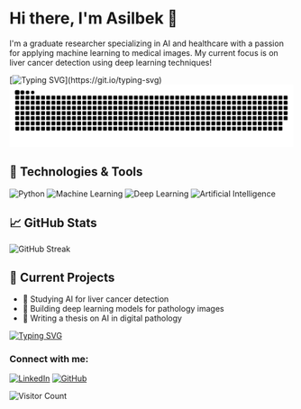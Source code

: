 # Hi there, I'm Asilbek 👋
I'm a graduate researcher specializing in AI and healthcare with a passion for applying machine learning to medical images. My current focus is on liver cancer detection using deep learning techniques!

 
[![Typing SVG](https://readme-typing-svg.herokuapp.com?color=%2336BCF7&lines=Welcome+to+my+GitHub!)](https://git.io/typing-svg)
![snake gif](https://github.com/asil07/asil07/blob/main/.github/workflows/github-contribution-grid-snake.svg)
## 🔧 Technologies & Tools
![Python](https://img.shields.io/badge/Python-3776AB?style=for-the-badge&logo=python&logoColor=white)
![Machine Learning](https://img.shields.io/badge/Machine%20Learning-brightgreen?style=for-the-badge&logo=TensorFlow&logoColor=white)
![Deep Learning](https://img.shields.io/badge/Deep%20Learning-%23FF6F00.svg?&style=for-the-badge&logo=deep-learning&logoColor=white)
![Artificial Intelligence](https://img.shields.io/badge/Artificial%20Intelligence-%234B0082.svg?&style=for-the-badge&logo=artificial-intelligence&logoColor=white)



## 📈 GitHub Stats
<!--
![Asilbek's GitHub Stats](https://github-readme-stats.vercel.app/api?username=asil07&show_icons=true&theme=radical) -->
![GitHub Streak](https://github-readme-streak-stats.herokuapp.com/?user=asil07&theme=radical)


<!--
![Top Languages](https://github-readme-stats.vercel.app/api/top-langs/?username=asil07&layout=compact&theme=radical)
-->

## 🚀 Current Projects
- 🔬 Studying AI for liver cancer detection
- 🤖 Building deep learning models for pathology images
- 📖 Writing a thesis on AI in digital pathology

[![Typing SVG](https://readme-typing-svg.herokuapp.com?color=%2336BCF7&lines=The+Best+Way+to+Predict+the+Future+is+to+Create+It;AI+is+the+Bridge+to+a+Healthier+World;Every+Line+of+Code+Counts)](https://git.io/typing-svg)
### Connect with me:
[![LinkedIn](https://img.shields.io/badge/LinkedIn-blue?style=flat-square&logo=linkedin&logoColor=white)](https://www.linkedin.com/in/asilbek-yuldashev-4b4783165/)
[![GitHub](https://img.shields.io/badge/GitHub-black?style=flat-square&logo=github&logoColor=white)](https://github.com/asil07)


![Visitor Count](https://komarev.com/ghpvc/?username=asil07&color=blue)

<!--
**asil07/asil07** is a ✨ _special_ ✨ repository because its `README.md` (this file) appears on your GitHub profile.

Here are some ideas to get you started:

- 🔭 I’m currently working on ...
- 🌱 I’m currently learning ...
- 👯 I’m looking to collaborate on ...
- 🤔 I’m looking for help with ...
- 💬 Ask me about ...
- 📫 How to reach me: ...
- 😄 Pronouns: ...
- ⚡ Fun fact: ...
-->
